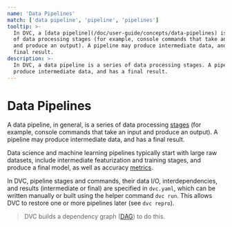 ```yaml
---
name: 'Data Pipelines'
match: ['data pipeline', 'pipeline', 'pipelines']
tooltip: >-
  In DVC, a [data pipeline](/doc/user-guide/concepts/data-pipelines) is a series
  of data processing stages (for example, console commands that take an input
  and produce an output). A pipeline may produce intermediate data, and has a
  final result.
description: >-
  In DVC, a data pipeline is a series of data processing stages. A pipeline may
  produce intermediate data, and has a final result.
---
```


# Data Pipelines

<!-- _from `dvc dag`_ -->

A data pipeline, in general, is a series of data processing
[stages](/doc/command-reference/run) (for example, console commands that take an
input and produce an <abbr>output</abbr>). A pipeline may produce intermediate
data, and has a final result.

Data science and machine learning pipelines typically start with large raw
datasets, include intermediate featurization and training stages, and produce a
final model, as well as accuracy [metrics](/doc/command-reference/metrics).

In DVC, pipeline stages and commands, their data I/O, interdependencies, and
results (intermediate or final) are specified in `dvc.yaml`, which can be
written manually or built using the helper command `dvc run`. This allows DVC to
restore one or more pipelines later (see `dvc repro`).

> DVC builds a dependency graph
> ([DAG](https://en.wikipedia.org/wiki/Directed_acyclic_graph)) to do this.

<!-- link to dag, pipeline get started -->
